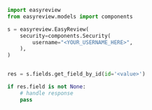 <!-- Start SDK Example Usage [usage] -->
```python
import easyreview
from easyreview.models import components

s = easyreview.EasyReview(
    security=components.Security(
        username="<YOUR_USERNAME_HERE>",
    ),
)


res = s.fields.get_field_by_id(id='<value>')

if res.field is not None:
    # handle response
    pass

```
<!-- End SDK Example Usage [usage] -->
